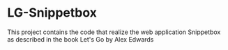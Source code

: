 # LG-Snippetbox
This project contains the code that realize the web application Snippetbox as described in the book Let's Go by Alex Edwards
